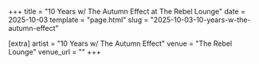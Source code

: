 +++
title = "10 Years w/ The Autumn Effect at The Rebel Lounge"
date = 2025-10-03
template = "page.html"
slug = "2025-10-03-10-years-w-the-autumn-effect"

[extra]
artist = "10 Years w/ The Autumn Effect"
venue = "The Rebel Lounge"
venue_url = ""
+++
